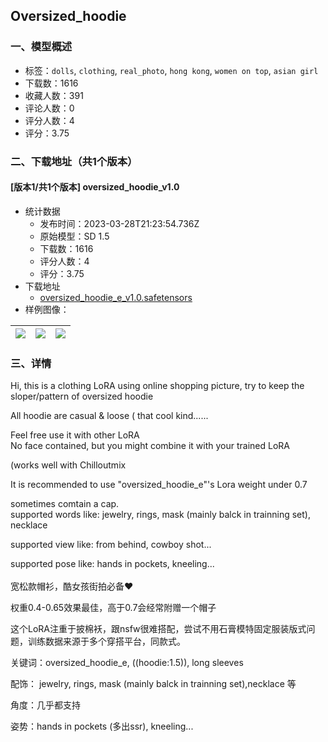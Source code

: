 ## Oversized_hoodie
### 一、模型概述

- 标签：`dolls`, `clothing`, `real_photo`, `hong kong`, `women on top`, `asian girl`
- 下载数：1616
- 收藏人数：391
- 评论人数：0
- 评分人数：4
- 评分：3.75

### 二、下载地址（共1个版本）

#### [版本1/共1个版本] oversized_hoodie_v1.0

- 统计数据
  - 发布时间：2023-03-28T21:23:54.736Z
  - 原始模型：SD 1.5
  - 下载数：1616
  - 评分人数：4
  - 评分：3.75
- 下载地址
  - [oversized_hoodie_e_v1.0.safetensors](https://civitai.com/api/download/models/30894)
- 样例图像：

| <img src="https://image.civitai.com/xG1nkqKTMzGDvpLrqFT7WA/5d0fbeca-6faa-4a70-9d37-a190ba62bf00/width=450/351301.jpeg" /> | <img src="https://image.civitai.com/xG1nkqKTMzGDvpLrqFT7WA/7d9d90cd-a4b8-4d70-139a-20edaaaf3800/width=450/351303.jpeg" /> | <img src="https://image.civitai.com/xG1nkqKTMzGDvpLrqFT7WA/69b4dc79-3fcc-4848-71de-164d47c18400/width=450/351302.jpeg" /> |
| ---- | ---- | ---- |


### 三、详情
<p>Hi, this is a clothing LoRA using online shopping picture, try to keep the sloper/pattern of oversized hoodie</p><p>All hoodie are casual &amp; loose ( that cool kind......</p><p>Feel free use it with other LoRA<br />No face contained, but you might combine it with your trained LoRA</p><p>(works well with Chilloutmix<br /></p><p>It is recommended to use "oversized_hoodie_e"'s Lora weight under 0.7</p><p></p><p>sometimes comtain a cap.<br />supported words like: jewelry, rings, mask (mainly balck in trainning set), necklace</p><p>supported view like: from behind, cowboy shot...</p><p>supported pose like: hands in pockets, kneeling...<br /><br />宽松款帽衫，酷女孩街拍必备❤</p><p>权重0.4-0.65效果最佳，高于0.7会经常附赠一个帽子</p><p></p><p>这个LoRA注重于披棉袄，跟nsfw很难搭配，尝试不用石膏模特固定服装版式问题，训练数据来源于多个穿搭平台，同款式。</p><p></p><p>关键词：oversized_hoodie_e, ((hoodie:1.5)), long sleeves<br /></p><p>配饰： jewelry, rings, mask (mainly balck in trainning set),necklace 等</p><p>角度：几乎都支持</p><p>姿势：hands in pockets (多出ssr), kneeling...<br /></p>